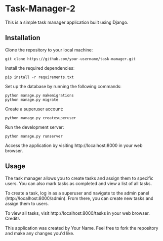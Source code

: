 # Task-Manager-2

This is a simple task manager application built using Django.

## Installation

Clone the repository to your local machine:
    
    git clone https://github.com/your-username/task-manager.git

Install the required dependencies:

    pip install -r requirements.txt

Set up the database by running the following commands:

    python manage.py makemigrations
    python manage.py migrate

Create a superuser account:

    python manage.py createsuperuser

Run the development server:

    python manage.py runserver

Access the application by visiting http://localhost:8000 in your web browser.

## Usage

The task manager allows you to create tasks and assign them to specific users. You can also mark tasks as completed and view a list of all tasks.

To create a task, log in as a superuser and navigate to the admin panel (http://localhost:8000/admin). From there, you can create new tasks and assign them to users.

To view all tasks, visit http://localhost:8000/tasks in your web browser.
Credits

This application was created by Your Name. Feel free to fork the repository and make any changes you'd like.
